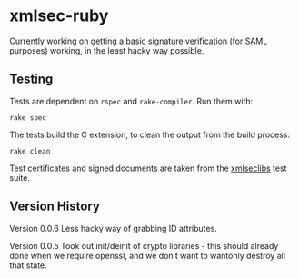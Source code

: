 # xmlsec-ruby

Currently working on getting a basic signature verification (for SAML purposes) working, in the least hacky way possible.

## Testing

Tests are dependent on `rspec` and `rake-compiler`. Run them with:

    rake spec

The tests build the C extension, to clean the output from the build process:

    rake clean

Test certificates and signed documents are taken from the [xmlseclibs](http://code.google.com/p/xmlseclibs/source/browse/trunk/tests/) test suite.

## Version History

Version 0.0.6 Less hacky way of grabbing ID attributes.

Version 0.0.5 Took out init/deinit of crypto libraries - this should already done when we require openssl, and we don’t want to wantonly destroy all that state.
